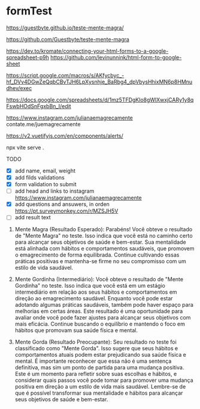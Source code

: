 # formTest

https://guestbyte.github.io/teste-mente-magra/

https://github.com/Guestbyte/teste-mente-magra


https://dev.to/kromate/connecting-your-html-forms-to-a-google-spreadsheet-p9h
https://github.com/levinunnink/html-form-to-google-sheet

https://script.google.com/macros/s/AKfycbyc_-hf_DVv4DGwZeQqbCBvTJH6LpXysnhje_BaRbg4_dpVbysHhixMN6p8HMnudhev/exec

https://docs.google.com/spreadsheets/d/1mz5TFDgKlo8gWlXwxjCARy1y8qFswbHOdSnFgxbBn_I/edit

https://www.instagram.com/julianaemagrecamente
contate.me/juemagrecamente

https://v2.vuetifyjs.com/en/components/alerts/

npx vite serve .

TODO
- [X] add name, email, weight 
- [X] add filds validations 
- [X] form validation to submit 
- [ ] add head and links to instagram 
https://www.instagram.com/julianaemagrecamente
- [X] add questions and ansuwers, in orden
https://pt.surveymonkey.com/r/MZSJH5V 
- [ ] add result text
1. Mente Magra (Resultado Esperado):
   Parabéns! Você obteve o resultado de "Mente Magra" no teste. Isso indica que você está no caminho certo para alcançar seus objetivos de saúde e bem-estar. Sua mentalidade está alinhada com hábitos e comportamentos saudáveis, que promovem o emagrecimento de forma equilibrada. Continue cultivando essas práticas positivas e mantenha-se firme no seu compromisso com um estilo de vida saudável. 

2. Mente Gordinha (Intermediário):
   Você obteve o resultado de "Mente Gordinha" no teste. Isso indica que você está em um estágio intermediário em relação aos seus hábitos e comportamentos em direção ao emagrecimento saudável. Enquanto você pode estar adotando algumas práticas saudáveis, também pode haver espaço para melhorias em certas áreas. Este resultado é uma oportunidade para avaliar onde você pode fazer ajustes para alcançar seus objetivos com mais eficácia. Continue buscando o equilíbrio e mantendo o foco em hábitos que promovam sua saúde física e mental.

3. Mente Gorda (Resultado Preocupante):
   Seu resultado no teste foi classificado como "Mente Gorda". Isso sugere que seus hábitos e comportamentos atuais podem estar prejudicando sua saúde física e mental. É importante reconhecer que essa não é uma sentença definitiva, mas sim um ponto de partida para uma mudança positiva. Este é um momento para refletir sobre suas escolhas e hábitos, e considerar quais passos você pode tomar para promover uma mudança positiva em direção a um estilo de vida mais saudável. Lembre-se de que é possível transformar sua mentalidade e hábitos para alcançar seus objetivos de saúde e bem-estar.

